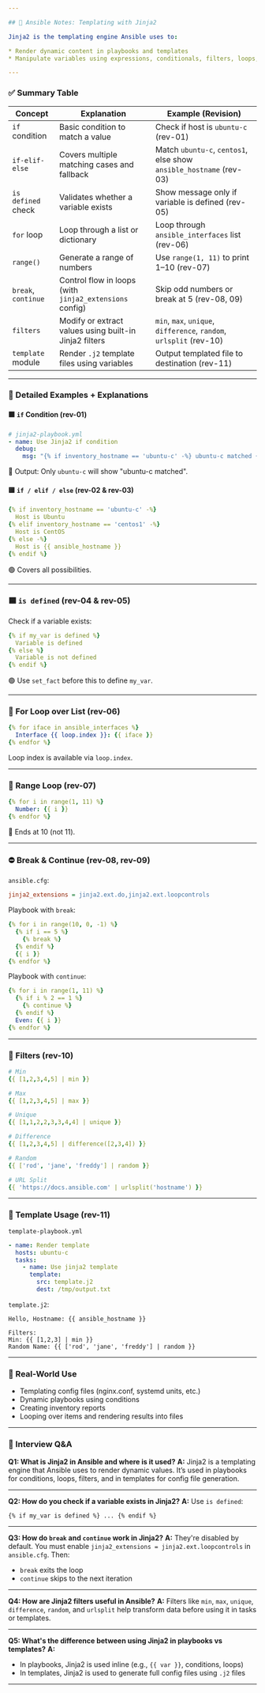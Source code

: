 ```yaml
---

## 📘 Ansible Notes: Templating with Jinja2

Jinja2 is the templating engine Ansible uses to:

* Render dynamic content in playbooks and templates
* Manipulate variables using expressions, conditionals, filters, loops, etc.

---
```


### ✅ Summary Table

| **Concept**         | **Explanation**                                         | **Example (Revision)**                                              |
| ------------------- | ------------------------------------------------------- | ------------------------------------------------------------------- |
| `if` condition      | Basic condition to match a value                        | Check if host is `ubuntu-c` (rev-01)                                |
| `if-elif-else`      | Covers multiple matching cases and fallback             | Match `ubuntu-c`, `centos1`, else show `ansible_hostname` (rev-03)  |
| `is defined` check  | Validates whether a variable exists                     | Show message only if variable is defined (rev-05)                   |
| `for` loop          | Loop through a list or dictionary                       | Loop through `ansible_interfaces` list (rev-06)                     |
| `range()`           | Generate a range of numbers                             | Use `range(1, 11)` to print 1–10 (rev-07)                           |
| `break`, `continue` | Control flow in loops (with `jinja2_extensions` config) | Skip odd numbers or break at 5 (rev-08, 09)                         |
| `filters`           | Modify or extract values using built-in Jinja2 filters  | `min`, `max`, `unique`, `difference`, `random`, `urlsplit` (rev-10) |
| `template` module   | Render `.j2` template files using variables             | Output templated file to destination (rev-11)                       |

---

### 🧪 Detailed Examples + Explanations

#### 🟩 `if` Condition (rev-01)

```yaml
# jinja2-playbook.yml
- name: Use Jinja2 if condition
  debug:
    msg: "{% if inventory_hostname == 'ubuntu-c' -%} ubuntu-c matched {% endif %}"
```

🔹 Output:
Only `ubuntu-c` will show "ubuntu-c matched".

#### 🟨 `if / elif / else` (rev-02 & rev-03)

```yaml
{% if inventory_hostname == 'ubuntu-c' -%}
  Host is Ubuntu
{% elif inventory_hostname == 'centos1' -%}
  Host is CentOS
{% else -%}
  Host is {{ ansible_hostname }}
{% endif %}
```

🟢 Covers all possibilities.

---

### 🟦 `is defined` (rev-04 & rev-05)

Check if a variable exists:

```yaml
{% if my_var is defined %}
  Variable is defined
{% else %}
  Variable is not defined
{% endif %}
```

🟢 Use `set_fact` before this to define `my_var`.

---

### 🔁 For Loop over List (rev-06)

```yaml
{% for iface in ansible_interfaces %}
  Interface {{ loop.index }}: {{ iface }}
{% endfor %}
```

Loop index is available via `loop.index`.

---

### 🔢 Range Loop (rev-07)

```yaml
{% for i in range(1, 11) %}
  Number: {{ i }}
{% endfor %}
```

🔸 Ends at 10 (not 11).

---

### ⛔ Break & Continue (rev-08, rev-09)

`ansible.cfg`:

```ini
jinja2_extensions = jinja2.ext.do,jinja2.ext.loopcontrols
```

Playbook with `break`:

```yaml
{% for i in range(10, 0, -1) %}
  {% if i == 5 %}
    {% break %}
  {% endif %}
  {{ i }}
{% endfor %}
```

Playbook with `continue`:

```yaml
{% for i in range(1, 11) %}
  {% if i % 2 == 1 %}
    {% continue %}
  {% endif %}
  Even: {{ i }}
{% endfor %}
```

---

### 🧹 Filters (rev-10)

```yaml
# Min
{{ [1,2,3,4,5] | min }}

# Max
{{ [1,2,3,4,5] | max }}

# Unique
{{ [1,1,2,2,3,3,4,4] | unique }}

# Difference
{{ [1,2,3,4,5] | difference([2,3,4]) }}

# Random
{{ ['rod', 'jane', 'freddy'] | random }}

# URL Split
{{ 'https://docs.ansible.com' | urlsplit('hostname') }}
```

---

### 📝 Template Usage (rev-11)

`template-playbook.yml`

```yaml
- name: Render template
  hosts: ubuntu-c
  tasks:
    - name: Use jinja2 template
      template:
        src: template.j2
        dest: /tmp/output.txt
```

`template.j2`:

```jinja
Hello, Hostname: {{ ansible_hostname }}

Filters:
Min: {{ [1,2,3] | min }}
Random Name: {{ ['rod', 'jane', 'freddy'] | random }}
```

---

### 🎯 Real-World Use

* Templating config files (nginx.conf, systemd units, etc.)
* Dynamic playbooks using conditions
* Creating inventory reports
* Looping over items and rendering results into files

---

### 💼 Interview Q\&A

**Q1: What is Jinja2 in Ansible and where is it used?**
**A:** Jinja2 is a templating engine that Ansible uses to render dynamic values. It’s used in playbooks for conditions, loops, filters, and in templates for config file generation.

---

**Q2: How do you check if a variable exists in Jinja2?**
**A:** Use `is defined`:

```jinja
{% if my_var is defined %} ... {% endif %}
```

---

**Q3: How do `break` and `continue` work in Jinja2?**
**A:** They're disabled by default. You must enable `jinja2_extensions = jinja2.ext.loopcontrols` in `ansible.cfg`. Then:

* `break` exits the loop
* `continue` skips to the next iteration

---

**Q4: How are Jinja2 filters useful in Ansible?**
**A:** Filters like `min`, `max`, `unique`, `difference`, `random`, and `urlsplit` help transform data before using it in tasks or templates.

---

**Q5: What's the difference between using Jinja2 in playbooks vs templates?**
**A:**

* In playbooks, Jinja2 is used inline (e.g., `{{ var }}`, conditions, loops)
* In templates, Jinja2 is used to generate full config files using `.j2` files

---


